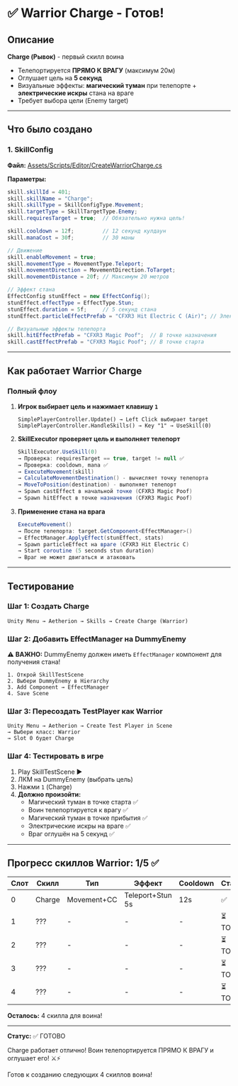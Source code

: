 # ✅ Warrior Charge - Готов!

## Описание
**Charge (Рывок)** - первый скилл воина
- Телепортируется **ПРЯМО К ВРАГУ** (максимум 20м)
- Оглушает цель на **5 секунд**
- Визуальные эффекты: **магический туман** при телепорте + **электрические искры** стана на враге
- Требует выбора цели (Enemy target)

---

## Что было создано

### 1. SkillConfig
**Файл:** [Assets/Scripts/Editor/CreateWarriorCharge.cs](Assets/Scripts/Editor/CreateWarriorCharge.cs)

**Параметры:**
```csharp
skill.skillId = 401;
skill.skillName = "Charge";
skill.skillType = SkillConfigType.Movement;
skill.targetType = SkillTargetType.Enemy;
skill.requiresTarget = true;  // Обязательно нужна цель!

skill.cooldown = 12f;         // 12 секунд кулдаун
skill.manaCost = 30f;         // 30 маны

// Движение
skill.enableMovement = true;
skill.movementType = MovementType.Teleport;
skill.movementDirection = MovementDirection.ToTarget;
skill.movementDistance = 20f; // Максимум 20 метров

// Эффект стана
EffectConfig stunEffect = new EffectConfig();
stunEffect.effectType = EffectType.Stun;
stunEffect.duration = 5f;     // 5 секунд стана
stunEffect.particleEffectPrefab = "CFXR3 Hit Electric C (Air)"; // Электрические искры на враге

// Визуальные эффекты телепорта
skill.hitEffectPrefab = "CFXR3 Magic Poof";  // В точке назначения
skill.castEffectPrefab = "CFXR3 Magic Poof"; // В точке старта
```

---

## Как работает Warrior Charge

### Полный флоу

1. **Игрок выбирает цель и нажимает клавишу `1`**
   ```
   SimplePlayerController.Update() → Left Click выбирает target
   SimplePlayerController.HandleSkills() → Key "1" → UseSkill(0)
   ```

2. **SkillExecutor проверяет цель и выполняет телепорт**
   ```csharp
   SkillExecutor.UseSkill(0)
   → Проверка: requiresTarget == true, target != null ✅
   → Проверка: cooldown, mana ✅
   → ExecuteMovement(skill)
   → CalculateMovementDestination() - вычисляет точку телепорта
   → MoveToPosition(destination) - выполняет телепорт
   → Spawn castEffect в начальной точке (CFXR3 Magic Poof)
   → Spawn hitEffect в точке назначения (CFXR3 Magic Poof)
   ```

3. **Применение стана на врага**
   ```csharp
   ExecuteMovement()
   → После телепорта: target.GetComponent<EffectManager>()
   → EffectManager.ApplyEffect(stunEffect, stats)
   → Spawn particleEffect на враге (CFXR3 Hit Electric C)
   → Start coroutine (5 seconds stun duration)
   → Враг не может двигаться и атаковать
   ```

---

## Тестирование

### Шаг 1: Создать Charge
```
Unity Menu → Aetherion → Skills → Create Charge (Warrior)
```

### Шаг 2: Добавить EffectManager на DummyEnemy
⚠️ **ВАЖНО:** DummyEnemy должен иметь `EffectManager` компонент для получения стана!

```
1. Открой SkillTestScene
2. Выбери DummyEnemy в Hierarchy
3. Add Component → EffectManager
4. Save Scene
```

### Шаг 3: Пересоздать TestPlayer как Warrior
```
Unity Menu → Aetherion → Create Test Player in Scene
→ Выбери класс: Warrior
→ Slot 0 будет Charge
```

### Шаг 4: Тестировать в игре
1. Play SkillTestScene ▶️
2. ЛКМ на DummyEnemy (выбрать цель)
3. Нажми `1` (Charge)
4. **Должно произойти:**
   - Магический туман в точке старта ✅
   - Воин телепортируется к врагу ✅
   - Магический туман в точке прибытия ✅
   - Электрические искры на враге ✅
   - Враг оглушён на 5 секунд ✅

---

## Прогресс скиллов Warrior: 1/5 ✅

| Слот | Скилл | Тип | Эффект | Cooldown | Статус |
|------|-------|-----|--------|----------|--------|
| 0 | Charge | Movement+CC | Teleport+Stun 5s | 12s | ✅ |
| 1 | ??? | - | - | - | ⏳ TODO |
| 2 | ??? | - | - | - | ⏳ TODO |
| 3 | ??? | - | - | - | ⏳ TODO |
| 4 | ??? | - | - | - | ⏳ TODO |

**Осталось:** 4 скилла для воина!

---

**Статус:** ✅ ГОТОВО

Charge работает отлично! Воин телепортируется ПРЯМО К ВРАГУ и оглушает его! ⚔️⚡

Готов к созданию следующих 4 скиллов воина!
